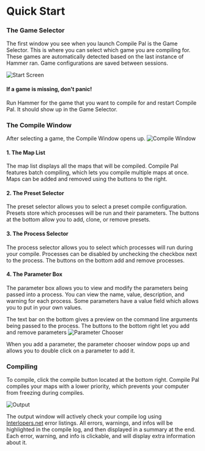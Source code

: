 # Quick Start

### The Game Selector
The first window you see when you launch Compile Pal is the Game Selector. 
This is where you can select which game you are compiling for. 
These games are automatically detected based on the last instance of Hammer ran.
Game configurations are saved between sessions.

![Start Screen](https://i.imgur.com/Eh3SCDS.png)

#### If a game is missing, don't panic!
Run Hammer for the game that you want to compile for and restart Compile Pal. It should show up in the Game Selector.

### The Compile Window
After selecting a game, the Compile Window opens up.
![Compile Window](https://i.imgur.com/I3dqL1u.png)

#### 1. The Map List
The map list displays all the maps that will be compiled. 
Compile Pal features batch compiling, which lets you compile multiple maps at once.
Maps can be added and removed using the buttons to the right.

#### 2. The Preset Selector
The preset selector allows you to select a preset compile configuration. Presets store which processes will be run and their parameters. 
The buttons at the bottom allow you to add, clone, or remove presets.

#### 3. The Process Selector
The process selector allows you to select which processes will run during your compile. 
Processes can be disabled by unchecking the checkbox next to the process. 
The buttons on the bottom add and remove processes.

#### 4. The Parameter Box
The parameter box allows you to view and modify the parameters being passed into a process. 
You can view the name, value, description, and warning for each process.
Some parameters have a value field which allows you to put in your own values.

The text bar on the bottom gives a preview on the command line arguments being passed to the process.
The buttons to the bottom right let you add and remove parameters
![Parameter Chooser](https://i.imgur.com/jAaWcIQ.png)

When you add a parameter, the parameter chooser window pops up and allows you to double click on a parameter to add it.

### Compiling
To compile, click the compile button located at the bottom right. 
Compile Pal compiles your maps with a lower priority, which prevents your computer from freezing during compiles.

![Output](https://i.imgur.com/EcXMH06.png)

The output window will actively check your compile log using [Interlopers.net]("https://www.interlopers.net/errors") error listings. 
All errors, warnings, and infos will be highlighted in the compile log, and then displayed in a summary at the end.
Each error, warning, and info is clickable, and will display extra information about it.
